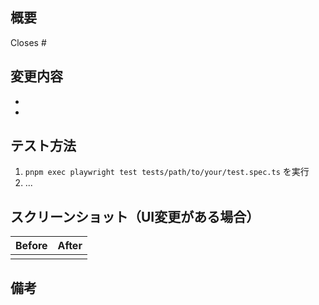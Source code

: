 ## 概要
<!-- このPRが解決するIssue番号を記述 (例: Closes #123) -->
Closes #

## 変更内容
<!-- このPRで行った変更内容を箇条書きで記述 -->
-
-

## テスト方法
<!-- レビュアーが変更内容をテストする方法を記述 -->
1. `pnpm exec playwright test tests/path/to/your/test.spec.ts` を実行
2. ...

## スクリーンショット（UI変更がある場合）
| Before | After |
|--------|-------|
|        |       |

## 備考
<!-- その他、レビュアーに伝えたいことがあれば記述 -->
